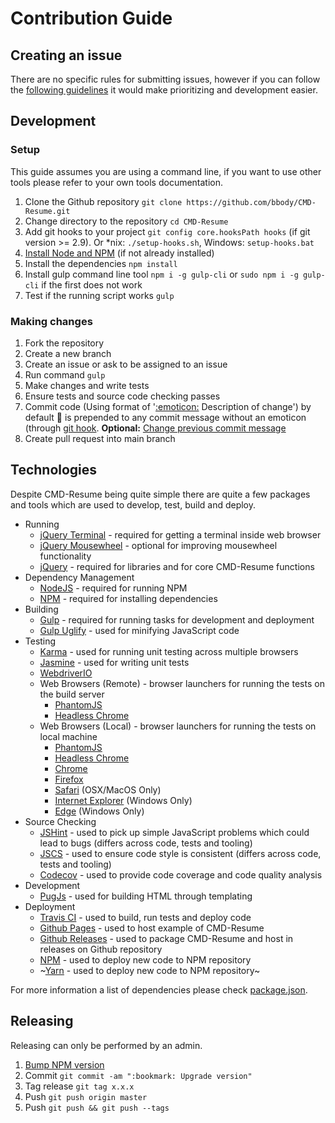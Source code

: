 # Contribution Guide
## Creating an issue
There are no specific rules for submitting issues, however if you can follow the [following guidelines](https://upthemes.com/blog/2014/02/writing-useful-github-issues/) it would make prioritizing and development easier.

## Development
### Setup
This guide assumes you are using a command line, if you want to use other tools please refer to your own tools documentation.

1. Clone the Github repository `git clone https://github.com/bbody/CMD-Resume.git`
2. Change directory to the repository `cd CMD-Resume`
3. Add git hooks to your project `git config core.hooksPath hooks` (if git version >= 2.9). Or *nix: `./setup-hooks.sh`, Windows: `setup-hooks.bat`
4. [Install Node and NPM](https://docs.npmjs.com/getting-started/installing-node) (if not already installed)
5. Install the dependencies `npm install`
6. Install gulp command line tool `npm i -g gulp-cli` or `sudo npm i -g gulp-cli` if the first does not work
7. Test if the running script works `gulp`

### Making changes
1. Fork the repository
2. Create a new branch
3. Create an issue or ask to be assigned to an issue
4. Run command `gulp`
4. Make changes and write tests
5. Ensure tests and source code checking passes
6. Commit code (Using format of '[:emoticon:](https://github.com/slashsBin/styleguide-git-commit-message) Description of change') by default :pencil: is prepended to any commit message without an emoticon (through [git hook](https://github.com/bbody/CMD-Resume/blob/master/hooks/prepend-commit-emoticon.sh). **Optional:** [Change previous commit message](https://help.github.com/articles/changing-a-commit-message/)
7. Create pull request into main branch

## Technologies
Despite CMD-Resume being quite simple there are quite a few packages and tools which are used to develop, test, build and deploy.

- Running
    - [jQuery Terminal](http://terminal.jcubic.pl/) - required for getting a terminal inside web browser
    - [jQuery Mousewheel](https://github.com/jquery/jquery-mousewheel) - optional for improving mousewheel functionality
    - [jQuery](https://jquery.com/) - required for libraries and for core CMD-Resume functions
- Dependency Management
    - [NodeJS](https://nodejs.org/en/) - required for running NPM
    - [NPM](https://www.npmjs.com/) - required for installing dependencies
- Building
    - [Gulp](http://gulpjs.com/) - required for running tasks for development and deployment
    - [Gulp Uglify](https://www.npmjs.com/package/gulp-uglify) - used for minifying JavaScript code
- Testing
    - [Karma](https://karma-runner.github.io/) - used for running unit testing across multiple browsers
    - [Jasmine](https://jasmine.github.io/) - used for writing unit tests
    - [WebdriverIO](http://webdriver.io/)
    - Web Browsers (Remote) - browser launchers for running the tests on the build server
        - [PhantomJS](https://github.com/karma-runner/karma-phantomjs-launcher)
        - [Headless Chrome](https://developers.google.com/web/updates/2017/04/headless-chrome)
    - Web Browsers (Local) - browser launchers for running the tests on local machine
        - [PhantomJS](https://github.com/karma-runner/karma-phantomjs-launcher)
        - [Headless Chrome](https://developers.google.com/web/updates/2017/04/headless-chrome)
        - [Chrome](https://github.com/karma-runner/karma-chrome-launcher)
        - [Firefox](https://github.com/karma-runner/karma-firefox-launcher)
        - [Safari](https://github.com/karma-runner/karma-safari-launcher) (OSX/MacOS Only)
        - [Internet Explorer](https://github.com/karma-runner/karma-ie-launcher) (Windows Only)
        - [Edge](https://github.com/karma-runner/karma-edge-launcher) (Windows Only)
- Source Checking
    - [JSHint](http://jshint.com/) - used to pick up simple JavaScript problems which could lead to bugs (differs across code, tests and tooling)
    - [JSCS](http://jscs.info/) - used to ensure code style is consistent (differs across code, tests and tooling)
    - [Codecov](https://codecov.io/gh/bbody/CMD-Resume) - used to provide code coverage and code quality analysis
- Development
    - [PugJs](https://github.com/pugjs/pug) - used for building HTML through templating
- Deployment
    - [Travis CI](https://travis-ci.org/) - used to build, run tests and deploy code
    - [Github Pages](https://pages.github.com/) - used to host example of CMD-Resume
    - [Github Releases](https://help.github.com/articles/creating-releases/) - used to package CMD-Resume and host in releases on Github repository
    - [NPM](https://www.npmjs.com/package/cmd-resume) - used to deploy new code to NPM repository
    - ~[Yarn](https://yarnpkg.com) - used to deploy new code to NPM repository~

For more information a list of dependencies please check [package.json](https://github.com/bbody/CMD-Resume/blob/master/package.json).

## Releasing
Releasing can only be performed by an admin.
1. [Bump NPM version](https://docs.npmjs.com/cli/version)
2. Commit `git commit -am ":bookmark: Upgrade version"`
3. Tag release `git tag x.x.x`
4. Push `git push origin master`
5. Push `git push && git push --tags`
